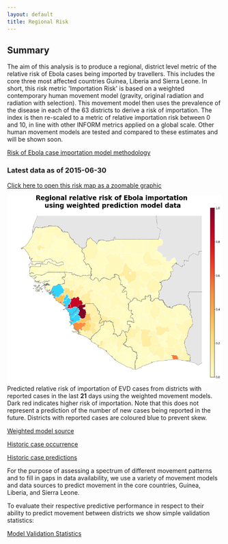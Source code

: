```yaml
---
layout: default
title: Regional Risk
---
```


## Summary

The aim of this analysis is to produce a regional, district level metric of the relative risk of Ebola cases being imported by travellers. This includes the core three most affected countries Guinea, Liberia and Sierra Leone. In short, this risk metric 'Importation Risk' is based on a weighted contemporary human movement model (gravity, original radiation and radiation with selection). This movement model then uses the prevalence of the disease in each of the 63 districts to derive a risk of importation. The index is then  re-scaled to a metric of relative importation risk between 0 and 10, in line with other INFORM metrics applied on a global scale. Other human movement models are tested and compared to these estimates and will be shown soon.

[Risk of Ebola case importation model methodology][Risk-doc]

[Risk-doc]: http://seeg-oxford.github.io/ebola-spread/local-risk-doc

### Latest data as of  2015-06-30

[Click here to open this risk map as a zoomable graphic][GeoJsonMap]

[GeoJsonMap]: http://seeg-oxford.github.io/ebola-spread/geojson/Regional_Risk/Regional_Risk

<a href="images/regional_prediction_weighted_large.png"><img src="images/regional_prediction_weighted.png" /></a>
Predicted relative risk of importation of EVD cases from districts with reported cases in the last <b>21</b> days using the weighted movement models. Dark red indicates higher risk of importation. Note that this does not represent a prediction of the number of new cases being reported in the future. Districts with reported cases are coloured blue to prevent skew.

[Weighted model source][Weighted-source]

[Historic case occurrence][Historic-cases]

[Historic case predictions][Historic-prediction]

For the purpose of assessing a spectrum of different movement patterns and to fill in gaps in data availability, we use a variety of movement models and data sources to predict movement in the core countries, Guinea, Liberia, and Sierra Leone.

To evaluate their respective predictive performance in respect to their ability to predict movement between districts we show simple validation statistics: 

[Model Validation Statistics][Validation-statistics]

[Weighted-source]: http://seeg-oxford.github.io/ebola-spread/local-risk-weightings
[Historic-cases]: http://seeg-oxford.github.io/ebola-spread/case-history
[Historic-prediction]: http://seeg-oxford.github.io/ebola-spread/prediction-history
[Validation-statistics]: http://seeg-oxford.github.io/ebola-spread/model-comparisons
